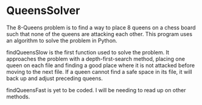 # QueensSolver

The 8-Queens problem is to find a way to place 8 queens on a chess board such that none of the queens are attacking each other. This program uses an algorithm to solve the problem in Python.

findQueensSlow is the first function used to solve the problem. It approaches the problem with a depth-first-search method, placing one queen on each file and finding a good place where it is not attacked before moving to the next file. If a queen cannot find a safe space in its file, it will back up and adjust preceding queens.

findQueensFast is yet to be coded. I will be needing to read up on other methods. 
